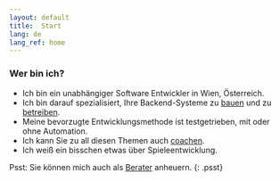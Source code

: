 ```yaml
---
layout: default
title:  Start
lang: de
lang_ref: home
---
```

### Wer bin ich?
- Ich bin ein unabhängiger Software Entwickler in Wien, Österreich.
- Ich bin darauf spezialisiert, Ihre Backend-Systeme zu [bauen](/services/backends/code_de) und zu [betreiben](/services/devops/operation_en).
- Meine bevorzugte Entwicklungsmethode ist testgetrieben, mit oder ohne Automation.
- Ich kann Sie zu all diesen Themen auch [coachen](/services/coaching/backends_en).
- Ich weiß ein bisschen etwas über Spieleentwicklung.

Psst: Sie können mich auch als [Berater](/services/consulting/feasibility_en) anheuern.
{: .psst}
